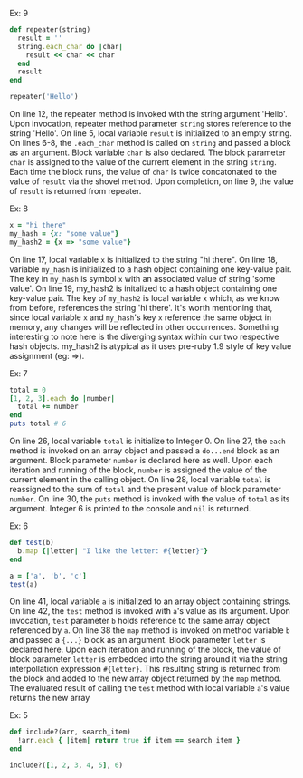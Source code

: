 Ex: 9
``` ruby 
def repeater(string)
  result = ''
  string.each_char do |char|
    result << char << char
  end
  result
end

repeater('Hello')
```
On line 12, the repeater method is invoked with the string argument 'Hello'.  Upon invocation, repeater method parameter `string` stores reference to the string 'Hello'. On line 5, local variable `result` is initialized to an empty string. On lines 6-8, the `.each_char` method is called on `string` and passed a block as an argument. Block variable `char` is also declared. The block parameter `char` is assigned to the value of the current element in the string `string`. Each time the block runs, the value of `char` is twice concatonated to the value of `result` via the shovel method. Upon completion, on line 9, the value of `result` is returned from repeater.

Ex: 8
``` ruby 
x = "hi there"
my_hash = {x: "some value"}
my_hash2 = {x => "some value"}
```

On line 17, local variable `x` is initialized to the string "hi there". On line 18, variable `my_hash` is initialized to a hash object containing one key-value pair. The key in `my_hash` is symbol `x` with an associated value of string 'some value'. On line 19, my_hash2 is initalized to a hash object containing one key-value pair. The key of `my_hash2` is local variable `x` which, as we know from before, references the string 'hi there'. It's worth mentioning that, since local variable `x` and `my_hash`'s key `x` reference the same object in memory, any changes will be  reflected in other occurrences. Something interesting to note here is the diverging syntax within our two respective hash objects. my_hash2 is atypical as it uses pre-ruby 1.9 style of key value assignment (eg: =>).

Ex: 7
``` ruby 
total = 0
[1, 2, 3].each do |number|
  total += number
end
puts total # 6
```

On line 26, local variable `total` is initialize to Integer 0. On line 27, the `each` method is invoked on an array object and passed a `do...end`  block as an argument. Block parameter `number` is declared here as well. Upon each iteration and running of the block, `number` is assigned the value of the current element in the calling object. On line 28, local variable `total` is reassigned to the sum of `total` and the present value of block parameter `number`. On line 30, the `puts` method is invoked with the value of `total` as its argument. Integer 6 is printed to the console and `nil` is returned.

Ex: 6
``` ruby 
def test(b)
  b.map {|letter| "I like the letter: #{letter}"}
end

a = ['a', 'b', 'c']
test(a)
```

On line 41, local variable `a` is initialized to an array object containing strings. On line 42, the `test` method is invoked with `a`'s value as its argument. Upon invocation, `test` parameter `b` holds reference to the same array object referenced by `a`. On line 38 the `map` method is invoked on method variable `b` and passed a `{...}` block as an argument. Block parameter `letter` is declared here. Upon each iteration and running of the block, the value of block parameter `letter` is embedded into the string around it via the string interpollation expression `#{letter}`. This resulting string is returned from the block and added to the new array object returned by the `map` method. The evaluated result of calling the `test` method with local variable `a`'s value returns the new array 

Ex: 5
``` ruby
def include?(arr, search_item)
  !arr.each { |item| return true if item == search_item }
end

include?([1, 2, 3, 4, 5], 6)
```

